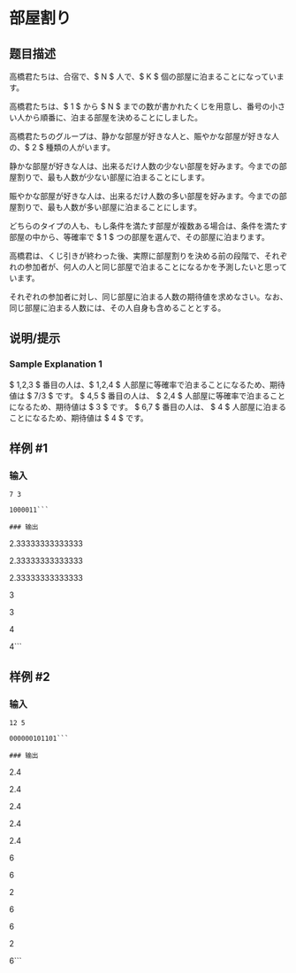 # 部屋割り

## 题目描述

[problemUrl]: https://atcoder.jp/contests/code-festival-2014-final/tasks/code_festival_final_h

高橋君たちは、合宿で、$ N $ 人で、$ K $ 個の部屋に泊まることになっています。

高橋君たちは、$ 1 $ から $ N $ までの数が書かれたくじを用意し、番号の小さい人から順番に、泊まる部屋を決めることにしました。

高橋君たちのグループは、静かな部屋が好きな人と、賑やかな部屋が好きな人の、$ 2 $ 種類の人がいます。

静かな部屋が好きな人は、出来るだけ人数の少ない部屋を好みます。今までの部屋割りで、最も人数が少ない部屋に泊まることにします。

賑やかな部屋が好きな人は、出来るだけ人数の多い部屋を好みます。今までの部屋割りで、最も人数が多い部屋に泊まることにします。

どちらのタイプの人も、もし条件を満たす部屋が複数ある場合は、条件を満たす部屋の中から、等確率で $ 1 $ つの部屋を選んで、その部屋に泊まります。

高橋君は、くじ引きが終わった後、実際に部屋割りを決める前の段階で、それぞれの参加者が、何人の人と同じ部屋で泊まることになるかを予測したいと思っています。

それぞれの参加者に対し、同じ部屋に泊まる人数の期待値を求めなさい。なお、同じ部屋に泊まる人数には、その人自身も含めることとする。

## 说明/提示

### Sample Explanation 1

$ 1,2,3 $ 番目の人は、$ 1,2,4 $ 人部屋に等確率で泊まることになるため、期待値は $ 7/3 $ です。 $ 4,5 $ 番目の人は、 $ 2,4 $ 人部屋に等確率で泊まることになるため、期待値は $ 3 $ です。 $ 6,7 $ 番目の人は、 $ 4 $ 人部屋に泊まることになるため、期待値は $ 4 $ です。

## 样例 #1

### 输入

```
7 3
1000011```

### 输出

```
2.33333333333333
2.33333333333333
2.33333333333333
3
3
4
4```

## 样例 #2

### 输入

```
12 5
000000101101```

### 输出

```
2.4
2.4
2.4
2.4
2.4
6
6
2
6
6
2
6```


